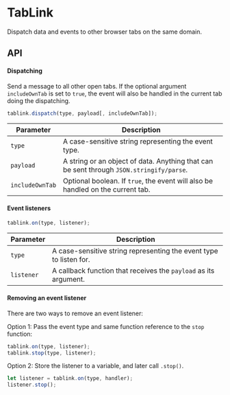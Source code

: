 # TabLink
Dispatch data and events to other browser tabs on the same domain.

## API

#### Dispatching
Send a message to all other open tabs.
If the optional argument `includeOwnTab` is set to `true`,
the event will also be handled in the current tab doing the dispatching.

```javascript
tablink.dispatch(type, payload[, includeOwnTab]);
```

Parameter | Description
--- | ---
`type` | A case-sensitive string representing the event type.
`payload` | A string or an object of data. Anything that can be sent through `JSON.stringify/parse`.
`includeOwnTab` | Optional boolean. If `true`, the event will also be handled on the current tab. 


#### Event listeners

```javascript
tablink.on(type, listener);
```

Parameter | Description
--- | ---
`type` | A case-sensitive string representing the event type to listen for.
`listener` | A callback function that receives the `payload` as its argument.

#### Removing an event listener
There are two ways to remove an event listener:

Option 1: Pass the event type and same function reference to the `stop` function:
```javascript
tablink.on(type, listener);
tablink.stop(type, listener);
```

Option 2: Store the listener to a variable, and later call `.stop()`. 
```javascript
let listener = tablink.on(type, handler);
listener.stop();
```

